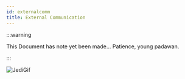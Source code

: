 ```yaml
---
id: externalcomm
title: External Communication
---
```


:::warning

This Document has note yet been made... Patience, young padawan.

:::

![JediGif](https://media.giphy.com/media/bq6F8QYqBU7Yc/source.gif)